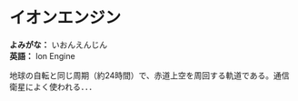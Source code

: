 # イオンエンジン

**よみがな：** いおんえんじん  
**英語：** Ion Engine  

地球の自転と同じ周期（約24時間）で、赤道上空を周回する軌道である。通信衛星によく使われる．．．
